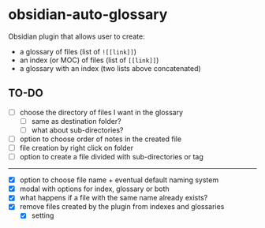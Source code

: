 # obsidian-auto-glossary
Obsidian plugin that allows user to create:
- a glossary of files (list of `![[link]]`)
- an index (or MOC) of files (list of `[[link]]`)
- a glossary with an index (two lists above concatenated)
## TO-DO
- [ ] choose the directory of files I want in the glossary
	- [ ] same as destination folder?
	- [ ] what about sub-directories?
- [ ] option to choose order of notes in the created file
- [ ] file creation by right click on folder
- [ ] option to create a file divided with sub-directories or tag
***
- [x] option to choose file name + eventual default naming system
- [x] modal with options for index, glossary or both
- [x] what happens if a file with the same name already exists?
- [x] remove files created by the plugin from indexes and glossaries
	- [x] setting
